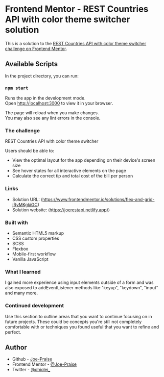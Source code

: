 # Frontend Mentor - REST Countries API with color theme switcher solution

This is a solution to the [REST Countries API with color theme switcher challenge on Frontend Mentor](https://www.frontendmentor.io/challenges/rest-countries-api-with-color-theme-switcher-5cacc469fec04111f7b848ca).

## Available Scripts

In the project directory, you can run:

### `npm start`

Runs the app in the development mode.\
Open [http://localhost:3000](http://localhost:3000) to view it in your browser.

The page will reload when you make changes.\
You may also see any lint errors in the console.

### The challenge
REST Countries API with color theme switcher

Users should be able to:

- View the optimal layout for the app depending on their device's screen size
- See hover states for all interactive elements on the page
- Calculate the correct tip and total cost of the bill per person

### Links

- Solution URL: (https://www.frontendmentor.io/solutions/flex-and-grid-jRyMKgkiGC)
- Solution website: (https://joerestapi.netlify.app/)

### Built with

- Semantic HTML5 markup
- CSS custom properties
- SCSS
- Flexbox
- Mobile-first workflow
- Vanilla JavaScript

### What I learned
I gained more experience using input elements outside of a form and was also exposed to addEventListener methods like "keyup", "keydown", "input" and many more.

### Continued development

Use this section to outline areas that you want to continue focusing on in future projects. These could be concepts you're still not completely comfortable with or techniques you found useful that you want to refine and perfect.

## Author

- Github - [Joe-Praise](https://github.com/Joe-Praise)
- Frontend Mentor - [@Joe-Praise](https://www.frontendmentor.io/profile/Joe-Praise)
- Twitter - [@ohiolei_](https://twitter.com/ohiolei_)
